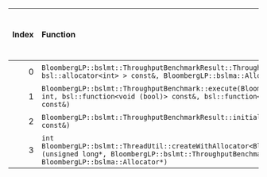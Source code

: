 |   Index | Function                                                                                                                                                                                                                     |   Difference in number of lines |   Function size difference in bytes | Disassembly                                                             |   Number of lines in `assume` build |   Number of bytes in `assume` build |   Number of lines in `none` build |   Number of bytes in `none` build |
|--------:|:-----------------------------------------------------------------------------------------------------------------------------------------------------------------------------------------------------------------------------|--------------------------------:|------------------------------------:|:------------------------------------------------------------------------|------------------------------------:|------------------------------------:|----------------------------------:|----------------------------------:|
|       0 | `BloombergLP::bslmt::ThroughputBenchmarkResult::ThroughputBenchmarkResult(int, bsl::vector<int, bsl::allocator<int> > const&, BloombergLP::bslma::Allocator*)`                                                               |                              -2 |                                   0 | [Assumed](0.assume.s.txt), [Ignored](0.none.s.txt), [Diff](0.diff.html) |                                 432 |                             5791712 |                               432 |                           5791296 |
|       1 | `BloombergLP::bslmt::ThroughputBenchmark::execute(BloombergLP::bslmt::ThroughputBenchmarkResult*, int, int, bsl::function<void (bool)> const&, bsl::function<void (bool)> const&, bsl::function<void (bool)> const&)`        |                              -2 |                                 -16 | [Assumed](1.assume.s.txt), [Ignored](1.none.s.txt), [Diff](1.diff.html) |                                2736 |                             5786016 |                              2752 |                           5785552 |
|       2 | `BloombergLP::bslmt::ThroughputBenchmarkResult::initialize(int, bsl::vector<int, bsl::allocator<int> > const&)`                                                                                                              |                              -6 |                                 -32 | [Assumed](2.assume.s.txt), [Ignored](2.none.s.txt), [Diff](2.diff.html) |                                 192 |                             5792144 |                               224 |                           5791728 |
|       3 | `int BloombergLP::bslmt::ThreadUtil::createWithAllocator<BloombergLP::bslmt::ThroughputBenchmark_WorkFunction>(unsigned long*, BloombergLP::bslmt::ThroughputBenchmark_WorkFunction const&, BloombergLP::bslma::Allocator*)` |                              -7 |                                 -32 | [Assumed](3.assume.s.txt), [Ignored](3.none.s.txt), [Diff](3.diff.html) |                                 368 |                             5790832 |                               400 |                           5790384 |